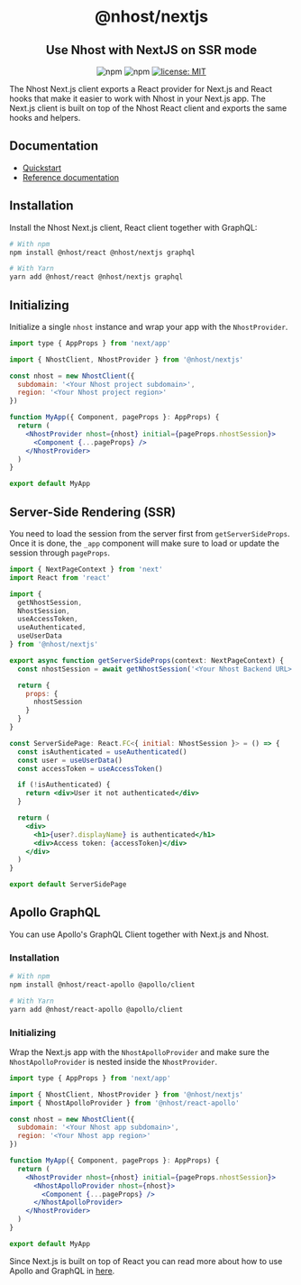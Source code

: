 <h1 align="center">@nhost/nextjs</h1>
<h2 align="center">Use Nhost with NextJS on SSR mode</h2>

<p align="center">
  <img alt="npm" src="https://img.shields.io/npm/v/@nhost/nextjs">
  <img alt="npm" src="https://img.shields.io/npm/dm/@nhost/nextjs">
  <a href="LICENSE">
    <img src="https://img.shields.io/badge/license-MIT-yellow.svg" alt="license: MIT" />
  </a>
</p>

The Nhost Next.js client exports a React provider for Next.js and React hooks that make it easier to work with Nhost in your Next.js app. The Next.js client is built on top of the Nhost React client and exports the same hooks and helpers.

## Documentation

- [Quickstart](https://docs.nhost.io/platform/quickstarts/nextjs)
- [Reference documentation](https://docs.nhost.io/reference/nextjs)

## Installation

Install the Nhost Next.js client, React client together with GraphQL:

```bash
# With npm
npm install @nhost/react @nhost/nextjs graphql

# With Yarn
yarn add @nhost/react @nhost/nextjs graphql
```

## Initializing

Initialize a single `nhost` instance and wrap your app with the `NhostProvider`.

```jsx title=pages/_app.js
import type { AppProps } from 'next/app'

import { NhostClient, NhostProvider } from '@nhost/nextjs'

const nhost = new NhostClient({
  subdomain: '<Your Nhost project subdomain>',
  region: '<Your Nhost project region>'
})

function MyApp({ Component, pageProps }: AppProps) {
  return (
    <NhostProvider nhost={nhost} initial={pageProps.nhostSession}>
      <Component {...pageProps} />
    </NhostProvider>
  )
}

export default MyApp
```

## Server-Side Rendering (SSR)

You need to load the session from the server first from `getServerSideProps`. Once it is done, the `_app` component will make sure to load or update the session through `pageProps`.

```jsx title=pages/ssr-page.tsx
import { NextPageContext } from 'next'
import React from 'react'

import {
  getNhostSession,
  NhostSession,
  useAccessToken,
  useAuthenticated,
  useUserData
} from '@nhost/nextjs'

export async function getServerSideProps(context: NextPageContext) {
  const nhostSession = await getNhostSession('<Your Nhost Backend URL>', context)

  return {
    props: {
      nhostSession
    }
  }
}

const ServerSidePage: React.FC<{ initial: NhostSession }> = () => {
  const isAuthenticated = useAuthenticated()
  const user = useUserData()
  const accessToken = useAccessToken()

  if (!isAuthenticated) {
    return <div>User it not authenticated</div>
  }

  return (
    <div>
      <h1>{user?.displayName} is authenticated</h1>
      <div>Access token: {accessToken}</div>
    </div>
  )
}

export default ServerSidePage
```

## Apollo GraphQL

You can use Apollo's GraphQL Client together with Next.js and Nhost.

### Installation

```bash
# With npm
npm install @nhost/react-apollo @apollo/client

# With Yarn
yarn add @nhost/react-apollo @apollo/client
```

### Initializing

Wrap the Next.js app with the `NhostApolloProvider` and make sure the `NhostApolloProvider` is nested inside the `NhostProvider`.

```jsx title=pages/_app.js
import type { AppProps } from 'next/app'

import { NhostClient, NhostProvider } from '@nhost/nextjs'
import { NhostApolloProvider } from '@nhost/react-apollo'

const nhost = new NhostClient({
  subdomain: '<Your Nhost app subdomain>',
  region: '<Your Nhost app region>'
})

function MyApp({ Component, pageProps }: AppProps) {
  return (
    <NhostProvider nhost={nhost} initial={pageProps.nhostSession}>
      <NhostApolloProvider nhost={nhost}>
        <Component {...pageProps} />
      </NhostApolloProvider>
    </NhostProvider>
  )
}

export default MyApp
```

Since Next.js is built on top of React you can read more about how to use Apollo and GraphQL in [here](/reference/react/apollo#usage).
